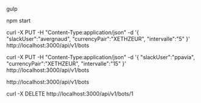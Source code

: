 gulp

npm start

curl -X PUT -H "Content-Type:application/json" -d '{ "slackUser":"avergnaud", "currencyPair":"XETHZEUR", "intervalle":"5" }' http://localhost:3000/api/v1/bots

curl -X PUT -H "Content-Type:application/json" -d '{ "slackUser":"ppavia", "currencyPair":"XETHZEUR", "intervalle":"15" }' http://localhost:3000/api/v1/bots

http://localhost:3000/api/v1/bots


curl -X DELETE http://localhost:3000/api/v1/bots/1